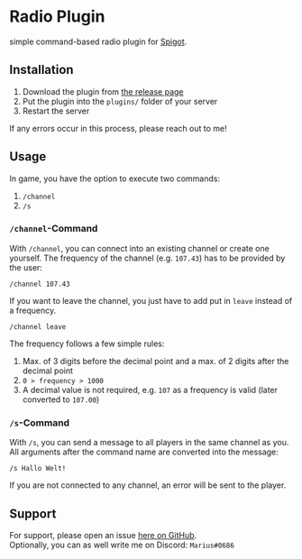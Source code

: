 # Radio Plugin

simple command-based radio plugin for [Spigot](https://spigotmc.org).

## Installation

1. Download the plugin from [the release page](https://github.com/avolgha/Spigot-Radio/releases)
2. Put the plugin into the `plugins/` folder of your server
3. Restart the server

If any errors occur in this process, please reach out to me!

## Usage

In game, you have the option to execute two commands:

1. `/channel`
2. `/s`

### `/channel`-Command

With `/channel`, you can connect into an existing channel or create one yourself.
The frequency of the channel (e.g. `107.43`) has to be provided by the user:

```text
/channel 107.43
```

If you want to leave the channel, you just have to add put in `leave` instead of a frequency.

```text
/channel leave
```

The frequency follows a few simple rules:

1. Max. of 3 digits before the decimal point and a max. of 2 digits after the decimal point
2. `0 > frequency > 1000`
3. A decimal value is not required, e.g. `107` as a frequency is valid (later converted to `107.00`)

### `/s`-Command

With `/s`, you can send a message to all players in the same channel as you.
All arguments after the command name are converted into the message:

```text
/s Hallo Welt!
```

If you are not connected to any channel, an error will be sent to the player.

## Support

For support, please open an issue [here on GitHub](https://github.com/avolgha/Spigot-Radio).  
Optionally, you can as well write me on Discord: `Marius#0686`
